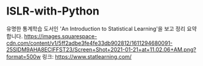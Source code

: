# ISLR-with-Python
유명한 통계학습 도서인 'An Introduction to Statistical Learning'을 보고 정리 요약합니다.
https://images.squarespace-cdn.com/content/v1/5ff2adbe3fe4fe33db902812/1611294680091-25SIDM9AHA8ECIFFST23/Screen+Shot+2021-01-21+at+11.02.06+AM.png?format=500w
링크: https://www.statlearning.com/

